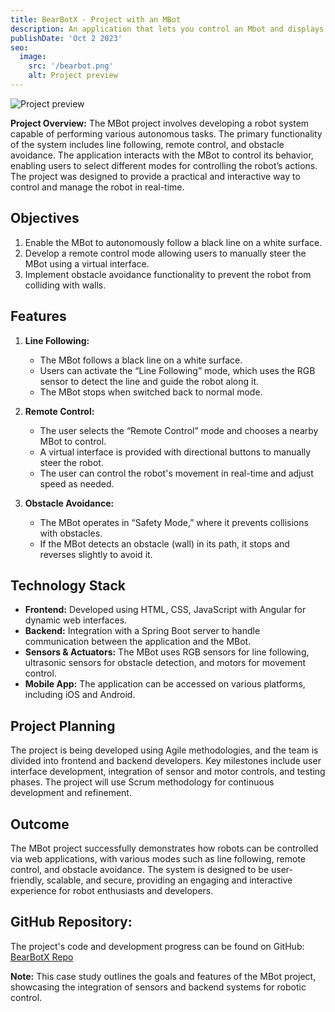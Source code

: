 ```yaml
---
title: BearBotX - Project with an MBot
description: An application that lets you control an Mbot and displays its behaviour on a website
publishDate: 'Oct 2 2023'
seo:
  image:
    src: '/bearbot.png'
    alt: Project preview
---
```

 
![Project preview](/bearbot.png)
 
**Project Overview:**
The MBot project involves developing a robot system capable of performing various autonomous tasks. The primary functionality of the system includes line following, remote control, and obstacle avoidance. The application interacts with the MBot to control its behavior, enabling users to select different modes for controlling the robot’s actions. The project was designed to provide a practical and interactive way to control and manage the robot in real-time.
 
## Objectives
 
1. Enable the MBot to autonomously follow a black line on a white surface.
2. Develop a remote control mode allowing users to manually steer the MBot using a virtual interface.
3. Implement obstacle avoidance functionality to prevent the robot from colliding with walls.
 
## Features
 
1. **Line Following:**
   - The MBot follows a black line on a white surface.
   - Users can activate the “Line Following” mode, which uses the RGB sensor to detect the line and guide the robot along it.
   - The MBot stops when switched back to normal mode.
 
2. **Remote Control:**
   - The user selects the “Remote Control” mode and chooses a nearby MBot to control.
   - A virtual interface is provided with directional buttons to manually steer the robot.
   - The user can control the robot's movement in real-time and adjust speed as needed.
 
3. **Obstacle Avoidance:**
   - The MBot operates in “Safety Mode,” where it prevents collisions with obstacles.
   - If the MBot detects an obstacle (wall) in its path, it stops and reverses slightly to avoid it.
 
## Technology Stack
 
- **Frontend:** Developed using HTML, CSS, JavaScript with Angular for dynamic web interfaces.
- **Backend:** Integration with a Spring Boot server to handle communication between the application and the MBot.
- **Sensors & Actuators:** The MBot uses RGB sensors for line following, ultrasonic sensors for obstacle detection, and motors for movement control.
- **Mobile App:** The application can be accessed on various platforms, including iOS and Android.
 
## Project Planning
 
The project is being developed using Agile methodologies, and the team is divided into frontend and backend developers. Key milestones include user interface development, integration of sensor and motor controls, and testing phases. The project will use Scrum methodology for continuous development and refinement.
 
## Outcome
 
The MBot project successfully demonstrates how robots can be controlled via web applications, with various modes such as line following, remote control, and obstacle avoidance. The system is designed to be user-friendly, scalable, and secure, providing an engaging and interactive experience for robot enthusiasts and developers.
 
## GitHub Repository:
 
The project's code and development progress can be found on GitHub: [BearBotX Repo](https://github.com/BernhardPirchner/BearBotX)
 
**Note:** This case study outlines the goals and features of the MBot project, showcasing the integration of sensors and backend systems for robotic control.